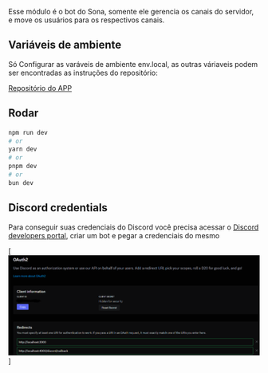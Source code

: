 Esse módulo é o bot do Sona, somente ele gerencia os canais do servidor, e move os usuários para os respectivos canais.


## Variáveis de ambiente

Só Configurar as varáveis de ambiente env.local, as outras váriaveis podem ser encontradas as instruções do repositório:

<a href="https://github.com/sona-voice-app/desktop-app-electron">Repositório do APP</a>

## Rodar

```bash
npm run dev
# or
yarn dev
# or
pnpm dev
# or
bun dev
```

## Discord credentials

Para conseguir suas credenciais do Discord você precisa acessar o <a href="https://discord.com/developers/applications">Discord developers portal</a>, criar um bot e pegar a credenciais do mesmo

[![discord-auth](https://github.com/AguaPotavel/sona-voice-app/blob/main/bot/assets/discord-authentication.png)]
